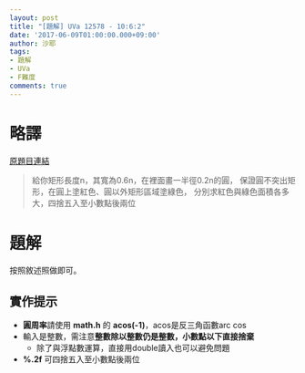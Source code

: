 ```yaml
---
layout: post
title: "[題解] UVa 12578 - 10:6:2"
date: '2017-06-09T01:00:00.000+09:00'
author: 沙耶
tags:
- 題解
- UVa
- F難度
comments: true
---
```


# 略譯

[原題目連結](https://uva.onlinejudge.org/index.php?option=com_onlinejudge&Itemid=8&page=show_problem&category=24&problem=4023)

> 給你矩形長度n，其寬為0.6n，在裡面畫一半徑0.2n的圓，
保證圓不突出矩形，在圓上塗紅色、圓以外矩形區域塗綠色，
分別求紅色與綠色面積各多大，四捨五入至小數點後兩位


# 題解

按照敘述照做即可。

## 實作提示

- **圓周率**請使用 **math.h** 的 **acos(-1)**，acos是反三角函數arc cos
- 輸入是整數，需注意**整數除以整數仍是整數，小數點以下直接捨棄**
    - 除了與浮點數運算，直接用double讀入也可以避免問題
- **%.2f** 可四捨五入至小數點後兩位